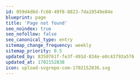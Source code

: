 ```yaml
---
id: 059d4d8d-fc60-49f8-8823-7da10549e84e
blueprint: page
title: 'Page not found'
seo_noindex: true
seo_nofollow: false
seo_canonical_type: entry
sitemap_change_frequency: weekly
sitemap_priority: 0.5
updated_by: 8350761f-fe3f-491d-834e-e0c43793a576
updated_at: 1702152838
icon: upload-svgrepo-com-1702152836.svg
---
```

